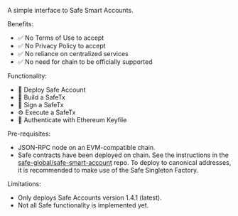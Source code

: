 A simple interface to Safe Smart Accounts.

Benefits:

- ✅ No Terms of Use to accept
- ✅ No Privacy Policy to accept
- ✅ No reliance on centralized services
- ✅ No need for chain to be officially supported

Functionality:

- 🚀 Deploy Safe Account
- 📝 Build a SafeTx
- 🔏 Sign a SafeTx
- ⚙️ Execute a SafeTx
- 🪪 Authenticate with Ethereum Keyfile

Pre-requisites:

- JSON-RPC node on an EVM-compatible chain.
- Safe contracts have been deployed on chain. See the instructions in the
  [safe-global/safe-smart-account](https://github.com/safe-global/safe-smart-account)
  repo. To deploy to canonical addresses, it is recommended to make use of the
  Safe Singleton Factory.

Limitations:

- Only deploys Safe Accounts version 1.4.1 (latest).
- Not all Safe functionality is implemented yet.
